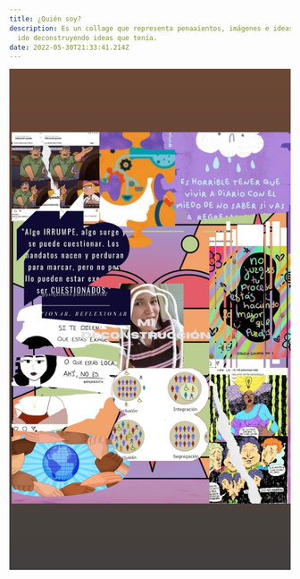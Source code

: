 ```yaml
---
title: ¿Quién soy?
description: Es un collage que representa penaaientos, imágenes e ideas que han
  ido deconstruyendo ideas que tenía.
date: 2022-05-30T21:33:41.214Z
---
```

![Esta soy yo, Daniela Paz con las ideas, pensamiewntos e imagenes que me han aportado para modificar ideales que la sociedad me había impuesto, tal vez mal ejecutadas. Pero gracias a materias como C.D.I y el compartirla con compañeros de disrtintas areas, ideales y experiencias totalmente diferentes a mí me han explotado la cabeza para seguir cuestionandome. Este blog es para poder compartir esas expereincias propias o de otras personas y sumar a la deconstrucción social y personal.﻿  ﻿](/assets/images/img_20220530_170731_711.webp)